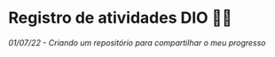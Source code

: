 # Registro de atividades DIO :man_student:



###### 01/07/22 - Criando um repositório para compartilhar o meu progresso









